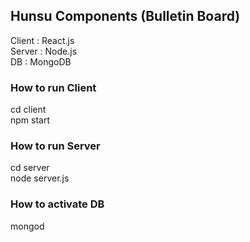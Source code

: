 ## Hunsu Components (Bulletin Board)

Client : React.js  
Server : Node.js  
DB : MongoDB  

### How to run Client
cd client  
npm start

### How to run Server
cd server  
node server.js

### How to activate DB
mongod  